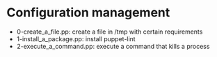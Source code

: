 # Configuration management
* 0-create_a_file.pp: create a file in /tmp with certain requirements
* 1-install_a_package.pp: install puppet-lint
* 2-execute_a_command.pp: execute a command that kills a process
